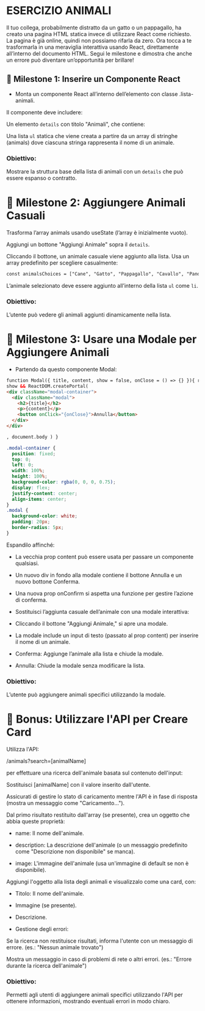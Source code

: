 # ESERCIZIO ANIMALI

Il tuo collega, probabilmente distratto da un gatto o un pappagallo, ha creato una pagina HTML statica invece di utilizzare React come richiesto. La pagina è già online, quindi non possiamo rifarla da zero. Ora tocca a te trasformarla in una meraviglia interattiva usando React, direttamente all’interno del documento HTML. Segui le milestone e dimostra che anche un errore può diventare un’opportunità per brillare!

## 📌 Milestone 1: Inserire un Componente React

- Monta un componente React all’interno dell’elemento con classe .lista-animali.

Il componente deve includere:

Un elemento `details` con titolo "Animali", che contiene:

Una lista `ul` statica che viene creata a partire da un array di stringhe (animals) dove ciascuna stringa rappresenta il nome di un animale.

### Obiettivo:

Mostrare la struttura base della lista di animali con un `details` che può essere espanso o contratto.

# 📌 Milestone 2: Aggiungere Animali Casuali

Trasforma l’array animals usando useState (l’array è inizialmente vuoto).

Aggiungi un bottone "Aggiungi Animale" sopra il `details`.

Cliccando il bottone, un animale casuale viene aggiunto alla lista.
Usa un array predefinito per scegliere casualmente:

```html
const animalsChoices = ["Cane", "Gatto", "Pappagallo", "Cavallo", "Panda"];
```

L’animale selezionato deve essere aggiunto all’interno della lista `ul` come `li`.

### Obiettivo:

L’utente può vedere gli animali aggiunti dinamicamente nella lista.

# 📌 Milestone 3: Usare una Modale per Aggiungere Animali

- Partendo da questo componente Modal:

```html
function Modal({ title, content, show = false, onClose = () => {} }){ return
show && ReactDOM.createPortal(
<div className="modal-container">
  <div className="modal">
    <h2>{title}</h2>
    <p>{content}</p>
    <button onClick="{onClose}">Annulla</button>
  </div>
</div>

, document.body ) }
```

```css
.modal-container {
  position: fixed;
  top: 0;
  left: 0;
  width: 100%;
  height: 100%;
  background-color: rgba(0, 0, 0, 0.75);
  display: flex;
  justify-content: center;
  align-items: center;
}
.modal {
  background-color: white;
  padding: 20px;
  border-radius: 5px;
}
```

Espandilo affinché:

- La vecchia prop content può essere usata per passare un componente qualsiasi.

- Un nuovo div in fondo alla modale contiene il bottone Annulla e un nuovo bottone Conferma.

- Una nuova prop onConfirm si aspetta una funzione per gestire l’azione di conferma.

- Sostituisci l’aggiunta casuale dell’animale con una modale interattiva:

- Cliccando il bottone "Aggiungi Animale," si apre una modale.

- La modale include un input di testo (passato al prop content) per inserire il nome di un animale.

- Conferma: Aggiunge l’animale alla lista e chiude la modale.

- Annulla: Chiude la modale senza modificare la lista.

### Obiettivo:

L’utente può aggiungere animali specifici utilizzando la modale.

# 🎯 Bonus: Utilizzare l'API per Creare Card

Utilizza l'API:

/animals?search=[animalName]

per effettuare una ricerca dell'animale basata sul contenuto dell'input:

Sostituisci [animalName] con il valore inserito dall'utente.

Assicurati di gestire lo stato di caricamento mentre l'API è in fase di risposta (mostra un messaggio come "Caricamento...").

Dal primo risultato restituito dall'array (se presente), crea un oggetto che abbia queste proprietà:

- name: Il nome dell'animale.

- description: La descrizione dell'animale (o un messaggio predefinito come "Descrizione non disponibile" se manca).

- image: L'immagine dell'animale (usa un'immagine di default se non è disponibile).

Aggiungi l'oggetto alla lista degli animali e visualizzalo come una card, con:

- Titolo: Il nome dell'animale.

- Immagine (se presente).

- Descrizione.

- Gestione degli errori:

Se la ricerca non restituisce risultati, informa l'utente con un messaggio di errore. (es.: "Nessun animale trovato")

Mostra un messaggio in caso di problemi di rete o altri errori. (es.: "Errore durante la ricerca dell'animale")

### Obiettivo:

Permetti agli utenti di aggiungere animali specifici utilizzando l'API per ottenere informazioni, mostrando eventuali errori in modo chiaro.
